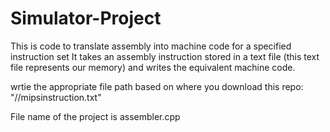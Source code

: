 # Simulator-Project
This is code to translate assembly into machine code for a specified instruction set
It takes an assembly instruction stored in a text file (this text file represents our memory) and writes the equivalent machine code.

wrtie the appropriate file path based on where you download this repo: "//mipsinstruction.txt"

File name of the project is assembler.cpp
